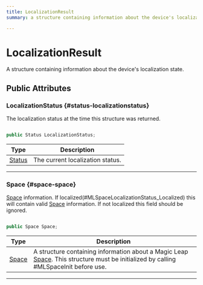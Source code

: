 ```yaml
---
title: LocalizationResult
summary: a structure containing information about the device's localization state. 

---
```


# LocalizationResult




A structure containing information about the device's localization state.   





## Public Attributes

### LocalizationStatus {#status-localizationstatus}

The localization status at the time this structure was returned. 

```csharp

public Status LocalizationStatus;

```

| Type | Description  | 
|--|--|
| [Status](/versioned_docs/version-31-Aug-2023/unity-api/api/UnityEngine.XR.MagicLeap/MLSpace/UnityEngine.XR.MagicLeap.MLSpace.md#enums-status) | The current localization status.  |





-----------

### Space {#space-space}

[Space](/versioned_docs/version-31-Aug-2023/unity-api/api/UnityEngine.XR.MagicLeap/MLSpace/UnityEngine.XR.MagicLeap.MLSpace.Space.md) information. If localized(#MLSpaceLocalizationStatus&#95;Localized) this will contain valid [Space](/versioned_docs/version-31-Aug-2023/unity-api/api/UnityEngine.XR.MagicLeap/MLSpace/UnityEngine.XR.MagicLeap.MLSpace.Space.md) information. If not localized this field should be ignored. 

```csharp

public Space Space;

```

| Type | Description  | 
|--|--|
| [Space](/versioned_docs/version-31-Aug-2023/unity-api/api/UnityEngine.XR.MagicLeap/MLSpace/UnityEngine.XR.MagicLeap.MLSpace.Space.md) | A structure containing information about a Magic Leap [Space](/versioned_docs/version-31-Aug-2023/unity-api/api/UnityEngine.XR.MagicLeap/MLSpace/UnityEngine.XR.MagicLeap.MLSpace.Space.md). This structure must be initialized by calling #MLSpaceInit before use.  |





-----------


